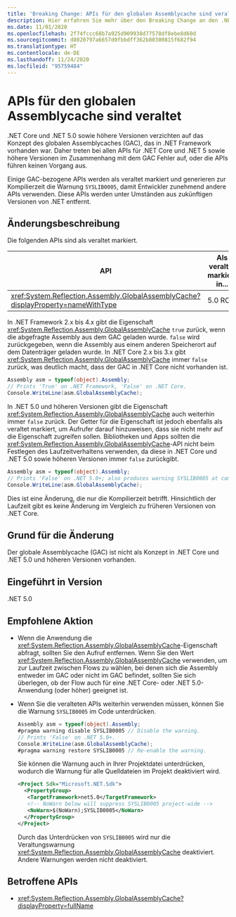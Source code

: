 ```yaml
---
title: 'Breaking Change: APIs für den globalen Assemblycache sind veraltet'
description: Hier erfahren Sie mehr über den Breaking Change an den .NET-Kernbibliotheken in .NET 5.0, der sich auf GAC-APIs bezieht, die früher entweder fehlschlugen oder keinen Vorgang ausführten.
ms.date: 11/01/2020
ms.openlocfilehash: 2f74fccc68b7a925d909938d77578df8ebe8d60d
ms.sourcegitcommit: d8020797a6657d0fbbdff362b80300815f682f94
ms.translationtype: HT
ms.contentlocale: de-DE
ms.lasthandoff: 11/24/2020
ms.locfileid: "95759484"
---
```

# <a name="global-assembly-cache-apis-are-obsolete"></a>APIs für den globalen Assemblycache sind veraltet

.NET Core und .NET 5.0 sowie höhere Versionen verzichten auf das Konzept des globalen Assemblycaches (GAC), das in .NET Framework vorhanden war. Daher treten bei allen APIs für .NET Core und .NET 5 sowie höhere Versionen im Zusammenhang mit dem GAC Fehler auf, oder die APIs führen keinen Vorgang aus.

Einige GAC-bezogene APIs werden als veraltet markiert und generieren zur Kompilierzeit die Warnung `SYSLIB0005`, damit Entwickler zunehmend andere APIs verwenden. Diese APIs werden unter Umständen aus zukünftigen Versionen von .NET entfernt.

## <a name="change-description"></a>Änderungsbeschreibung

Die folgenden APIs sind als veraltet markiert.

| API | Als veraltet markiert in... |
| - | - |
| <xref:System.Reflection.Assembly.GlobalAssemblyCache?displayProperty=nameWithType> | 5.0 RC1 |

In .NET Framework 2.x bis 4.x gibt die Eigenschaft <xref:System.Reflection.Assembly.GlobalAssemblyCache> `true` zurück, wenn die abgefragte Assembly aus dem GAC geladen wurde. `false` wird zurückgegeben, wenn die Assembly aus einem anderen Speicherort auf dem Datenträger geladen wurde. In .NET Core 2.x bis 3.x gibt <xref:System.Reflection.Assembly.GlobalAssemblyCache> immer `false` zurück, was deutlich macht, dass der GAC in .NET Core nicht vorhanden ist.

```csharp
Assembly asm = typeof(object).Assembly;
// Prints 'True' on .NET Framework, 'False' on .NET Core.
Console.WriteLine(asm.GlobalAssemblyCache);
```

In .NET 5.0 und höheren Versionen gibt die Eigenschaft <xref:System.Reflection.Assembly.GlobalAssemblyCache> auch weiterhin immer `false` zurück. Der Getter für die Eigenschaft ist jedoch ebenfalls als veraltet markiert, um Aufrufer darauf hinzuweisen, dass sie nicht mehr auf die Eigenschaft zugreifen sollen. Bibliotheken und Apps sollten die <xref:System.Reflection.Assembly.GlobalAssemblyCache>-API nicht beim Festlegen des Laufzeitverhaltens verwenden, da diese in .NET Core und .NET 5.0 sowie höheren Versionen immer `false` zurückgibt.

```csharp
Assembly asm = typeof(object).Assembly;
// Prints 'False' on .NET 5.0+; also produces warning SYSLIB0005 at compile time.
Console.WriteLine(asm.GlobalAssemblyCache);
```

Dies ist eine Änderung, die nur die Kompilierzeit betrifft. Hinsichtlich der Laufzeit gibt es keine Änderung im Vergleich zu früheren Versionen von .NET Core.

## <a name="reason-for-change"></a>Grund für die Änderung

Der globale Assemblycache (GAC) ist nicht als Konzept in .NET Core und .NET 5.0 und höheren Versionen vorhanden.

## <a name="version-introduced"></a>Eingeführt in Version

.NET 5.0

## <a name="recommended-action"></a>Empfohlene Aktion

- Wenn die Anwendung die <xref:System.Reflection.Assembly.GlobalAssemblyCache>-Eigenschaft abfragt, sollten Sie den Aufruf entfernen. Wenn Sie den Wert <xref:System.Reflection.Assembly.GlobalAssemblyCache> verwenden, um zur Laufzeit zwischen Flows zu wählen, bei denen sich die Assembly entweder im GAC oder nicht im GAC befindet, sollten Sie sich überlegen, ob der Flow auch für eine .NET Core- oder .NET 5.0-Anwendung (oder höher) geeignet ist.

- Wenn Sie die veralteten APIs weiterhin verwenden müssen, können Sie die Warnung `SYSLIB0005` im Code unterdrücken.

  ```csharp
  Assembly asm = typeof(object).Assembly;
  #pragma warning disable SYSLIB0005 // Disable the warning.
  // Prints 'False' on .NET 5.0+.
  Console.WriteLine(asm.GlobalAssemblyCache);
  #pragma warning restore SYSLIB0005 // Re-enable the warning.
  ```

  Sie können die Warnung auch in Ihrer Projektdatei unterdrücken, wodurch die Warnung für alle Quelldateien im Projekt deaktiviert wird.

  ```xml
  <Project Sdk="Microsoft.NET.Sdk">
    <PropertyGroup>
     <TargetFramework>net5.0</TargetFramework>
     <!-- NoWarn below will suppress SYSLIB0005 project-wide -->
     <NoWarn>$(NoWarn);SYSLIB0005</NoWarn>
    </PropertyGroup>
  </Project>
  ```

  Durch das Unterdrücken von `SYSLIB0005` wird nur die Veraltungswarnung <xref:System.Reflection.Assembly.GlobalAssemblyCache> deaktiviert. Andere Warnungen werden nicht deaktiviert.

## <a name="affected-apis"></a>Betroffene APIs

- <xref:System.Reflection.Assembly.GlobalAssemblyCache?displayProperty=fullName>

<!--

### Category

Core .NET libraries

### Affected APIs

- `P:System.Reflection.Assembly.GlobalAssemblyCache`

-->
